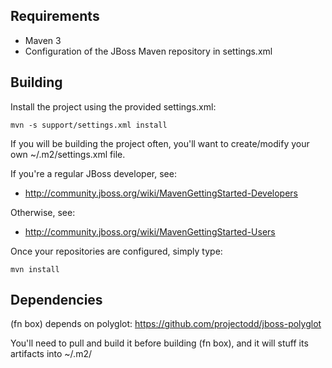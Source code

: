 Requirements
------------
* Maven 3
* Configuration of the JBoss Maven repository in settings.xml

Building
--------

Install the project using the provided settings.xml:

    mvn -s support/settings.xml install

If you will be building the project often, you'll want to
create/modify your own ~/.m2/settings.xml file.

If you're a regular JBoss developer, see:

* http://community.jboss.org/wiki/MavenGettingStarted-Developers

Otherwise, see: 

* http://community.jboss.org/wiki/MavenGettingStarted-Users

Once your repositories are configured, simply type:

    mvn install

Dependencies
------------

(fn box) depends on polyglot: https://github.com/projectodd/jboss-polyglot

You'll need to pull and build it before building (fn box), and it will
stuff its artifacts into ~/.m2/


